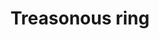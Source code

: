 ---
layout: item
title: Treasonous ring
item-id: 12605
datatable: true
id: 12605
name: "Treasonous ring"
members: true
lowalch: 20000
highalch: 30000
examine: "A razor sharp ring."
monsters:
  - id: 6504
    name: "Venenatis"
    members: true
    combat_level: 464
    wiki_url: "https://oldschool.runescape.wiki/w/Venenatis"
    drops:
      - quantity: "1"
        rarity: 0.001953125
    image: "https://oldschool.runescape.wiki/images/thumb/7/7f/Venenatis.png/290px-Venenatis.png?20540"
---